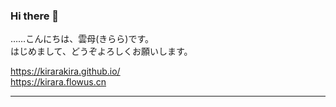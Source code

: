 ### Hi there 👋

<!--
**KiraraKira/KiraraKira** is a ✨ _special_ ✨ repository because its `README.md` (this file) appears on your GitHub profile.

Here are some ideas to get you started:

- 🔭 I’m currently working on ...
- 🌱 I’m currently learning ...
- 👯 I’m looking to collaborate on ...
- 🤔 I’m looking for help with ...
- 💬 Ask me about ...
- 📫 How to reach me: ...
- 😄 Pronouns: ...
- ⚡ Fun fact: ...
-->

……こんにちは、雲母(きらら)です。
<br>
はじめまして、どうぞよろしくお願いします。

https://kirarakira.github.io/
<br>
https://kirara.flowus.cn

<hr>

